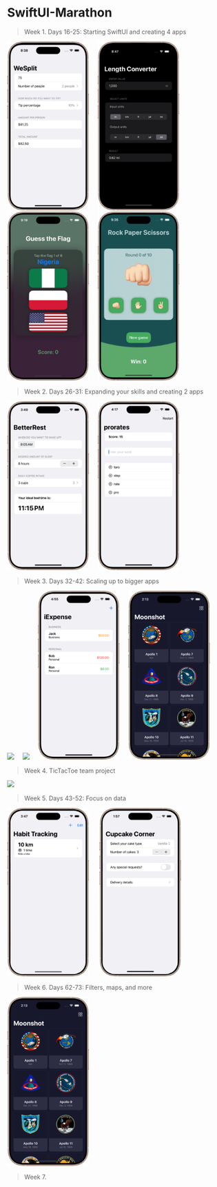 # SwiftUI-Marathon

> Week 1. Days 16-25: Starting SwiftUI and creating 4 apps

<img src="https://github.com/glbrom/SwiftUI-Marathon/blob/638178ea0dde7ca7d335c377fd1b13bfb8851d76/Assets/Week%201/WeSplit.png" width="190">&nbsp;&nbsp;&nbsp;&nbsp;&nbsp;<img src="https://github.com/glbrom/SwiftUI-Marathon/blob/638178ea0dde7ca7d335c377fd1b13bfb8851d76/Assets/Week%201/Length%20Converter.png" width="190">&nbsp;&nbsp;&nbsp;&nbsp;&nbsp;<img src="https://github.com/glbrom/SwiftUI-Marathon/blob/8541e9f147cb4ebb4e310bc267c32ab3e1274cd6/Assets/Week%201/Guess%20the%20Flag.png" width="190">&nbsp;&nbsp;&nbsp;&nbsp;&nbsp;<img src="https://github.com/glbrom/SwiftUI-Marathon/blob/638178ea0dde7ca7d335c377fd1b13bfb8851d76/Assets/Week%201/PRS.png" width="190">

> Week 2. Days 26-31: Expanding your skills and creating 2 apps

<img src="https://github.com/glbrom/SwiftUI-Marathon/blob/bbb26f544c8b66446c5936d129d4d507dc4ef820/Assets/Week%202/BetterRest.png" width="190">&nbsp;&nbsp;&nbsp;&nbsp;&nbsp;<img src="https://github.com/glbrom/SwiftUI-Marathon/blob/bbb26f544c8b66446c5936d129d4d507dc4ef820/Assets/Week%202/WordScramble.png" width="190">

> Week 3. Days 32-42: Scaling up to bigger apps

<img src="https://github.com/glbrom/SwiftUI-Marathon/blob/76e3a111cfd0d2c33d34678660ac5c996e21b755/Assets/Week%203/Guess%20the%20Flag.gif" width="190">&nbsp;&nbsp;&nbsp;&nbsp;&nbsp;<img src="https://github.com/glbrom/SwiftUI-Marathon/blob/ee472d69e826dbfbf024b54df1650199fa1e930f/Assets/Week%203/MathTime.gif" width="190">&nbsp;&nbsp;&nbsp;&nbsp;&nbsp;<img src="https://github.com/glbrom/SwiftUI-Marathon/blob/ee472d69e826dbfbf024b54df1650199fa1e930f/Assets/Week%203/iExpense.png" width="190">&nbsp;&nbsp;&nbsp;&nbsp;&nbsp;<img src="https://github.com/glbrom/SwiftUI-Marathon/blob/ee472d69e826dbfbf024b54df1650199fa1e930f/Assets/Week%203/Moonshot.png" width="190">&nbsp;&nbsp;&nbsp;&nbsp;&nbsp;

> Week 4. TicTacToe team project

<img src="https://github.com/user-attachments/assets/48340cbc-3a82-43a6-a521-b8bf48d43600" width="820">&nbsp;&nbsp;&nbsp;&nbsp;&nbsp;

> Week 5. Days 43-52: Focus on data

<img src="https://github.com/glbrom/SwiftUI-Marathon/blob/fd721e825f11d29d10a14ddbfe75d99689ad250f/Assets/Week%205/HabitTracking.png" width="190">&nbsp;&nbsp;&nbsp;&nbsp;&nbsp;
<img src="https://github.com/glbrom/SwiftUI-Marathon/blob/fd721e825f11d29d10a14ddbfe75d99689ad250f/Assets/Week%205/CupcakeCorner.png" width="190">&nbsp;&nbsp;&nbsp;&nbsp;&nbsp;


> Week 6. Days 62-73: Filters, maps, and more

<img src="https://github.com/glbrom/SwiftUI-Marathon/blob/ee472d69e826dbfbf024b54df1650199fa1e930f/Assets/Week%203/Moonshot.png" width="190">&nbsp;&nbsp;&nbsp;&nbsp;&nbsp;

> Week 7. 
